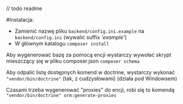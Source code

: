 // todo readme

#Instalacja:
- Zamienić nazwę pliku `backend/config.ini.example` na `backend/config.ini` (wywalić suffix _'example'_)
- W głównym katalogu `composer install`


Aby wygenerować bazę za pomocą encji wystarczy wywołać skrypt mieszczący się w pliku composer.json `composer schema`

Aby odpalić listę dostępnych komend w doctrine, wystarczy wykonać `"vendor/bin/doctrine"` (tak, z cudzysłowami) (działa pod Windowsem)

Czasami trzeba wygenerować "proxies" do encji, robi się to komendą `"vendor/bin/doctrine" orm:generate-proxies`